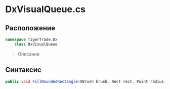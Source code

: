 
# DxVisualQueue.cs
## Расположение
```csharp
namespace TigerTrade.Dx  
    class DxVisualQueue
```

> Описание

## Синтаксис
```csharp
public void FillRoundedRectangle(XBrush brush, Rect rect, Point radius)
```
